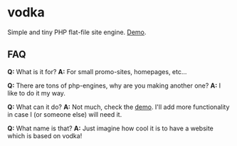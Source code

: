 vodka
=====

Simple and tiny PHP flat-file site engine.
[Demo](http://home-nadym.ru/vodka/demo/).

## FAQ
**Q:** What is it for?
**A:** For small promo-sites, homepages, etc...

**Q:** There are tons of php-engines, why are you making another one?
**A:** I like to do it my way.

**Q:** What can it do?
**A:** Not much, check the [demo](http://home-nadym.ru/vodka/demo/). I'll add more functionality in case I (or someone else) will need it.

**Q:** What name is that?
**A:** Just imagine how cool it is to have a website which is based on vodka!
